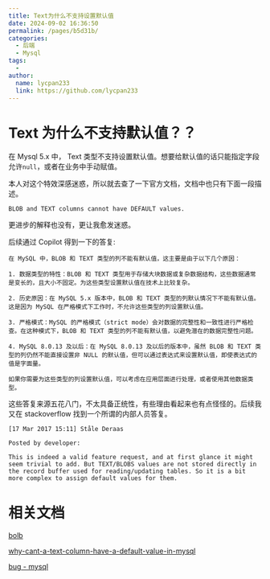 ```yaml
---
title: Text为什么不支持设置默认值
date: 2024-09-02 16:36:50
permalink: /pages/b5d31b/
categories:
  - 后端
  - Mysql
tags:
  - 
author: 
  name: lycpan233
  link: https://github.com/lycpan233
---
```


# Text 为什么不支持默认值？？
在 Mysql 5.x 中， Text 类型不支持设置默认值。想要给默认值的话只能指定字段允许`null`，或者在业务中手动赋值。

本人对这个特效深感迷惑，所以就去查了一下官方文档，文档中也只有下面一段描述。

```
BLOB and TEXT columns cannot have DEFAULT values.
```

更进步的解释也没有，更让我愈发迷惑。


后续通过 Copilot 得到一下的答复:
```
在 MySQL 中，BLOB 和 TEXT 类型的列不能有默认值，这主要是由于以下几个原因：

1. 数据类型的特性：BLOB 和 TEXT 类型用于存储大块数据或复杂数据结构，这些数据通常是变长的，且大小不固定。为这些类型设置默认值在技术上比较复杂。

2. 历史原因：在 MySQL 5.x 版本中，BLOB 和 TEXT 类型的列默认情况下不能有默认值。这是因为 MySQL 在严格模式下工作时，不允许这些类型的列设置默认值。

3. 严格模式：MySQL 的严格模式（strict mode）会对数据的完整性和一致性进行严格检查。在这种模式下，BLOB 和 TEXT 类型的列不能有默认值，以避免潜在的数据完整性问题。

4. MySQL 8.0.13 及以后：在 MySQL 8.0.13 及以后的版本中，虽然 BLOB 和 TEXT 类型的列仍然不能直接设置非 NULL 的默认值，但可以通过表达式来设置默认值，即使表达式的值是字面量。

如果你需要为这些类型的列设置默认值，可以考虑在应用层面进行处理，或者使用其他数据类型。
```

这些答复来源五花八门，不太具备正统性，有些理由看起来也有点怪怪的。后续我又在 stackoverflow 找到一个所谓的内部人员答复。

```
[17 Mar 2017 15:11] Ståle Deraas

Posted by developer:

This is indeed a valid feature request, and at first glance it might seem trivial to add. But TEXT/BLOBS values are not stored directly in the record buffer used for reading/updating tables. So it is a bit more complex to assign default values for them.
```


# 相关文档

[bolb](https://dev.mysql.com/doc/refman/5.7/en/blob.html)

[why-cant-a-text-column-have-a-default-value-in-mysql](https://stackoverflow.com/questions/3466872/why-cant-a-text-column-have-a-default-value-in-mysql)

[bug - mysql](https://bugs.mysql.com/bug.php?id=21532)